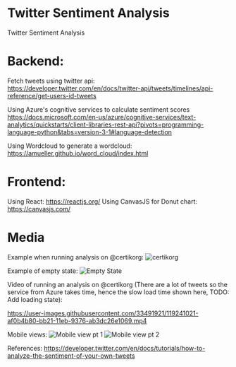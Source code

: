 # Twitter Sentiment Analysis
 Twitter Sentiment Analysis
 
# Backend:
 
 Fetch tweets using twitter api:
 https://developer.twitter.com/en/docs/twitter-api/tweets/timelines/api-reference/get-users-id-tweets
 
 Using Azure's cognitive services to calculate sentiment scores
 https://docs.microsoft.com/en-us/azure/cognitive-services/text-analytics/quickstarts/client-libraries-rest-api?pivots=programming-language-python&tabs=version-3-1#language-detection
 
 Using Wordcloud to generate a wordcloud: https://amueller.github.io/word_cloud/index.html 
 
# Frontend:
 Using React: https://reactjs.org/
 Using CanvasJS for Donut chart: https://canvasjs.com/ 

# Media
 
 Example when running analysis on @certikorg:
 ![certikorg](https://user-images.githubusercontent.com/33491921/119240937-33110380-bb21-11eb-9f96-7c133c4e0958.PNG)
 
 
 Example of empty state:
 ![Empty State](https://user-images.githubusercontent.com/33491921/119240945-40c68900-bb21-11eb-9066-f54851da9106.PNG)
 
 Video of running an analysis on @certikorg (There are a lot of tweets so the service from Azure takes time, hence the slow load time shown here, TODO: Add loading state):
 
 https://user-images.githubusercontent.com/33491921/119241021-af0b4b80-bb21-11eb-9376-ab3dc26e1069.mp4

 Mobile views:
 ![Mobile view pt 1](https://user-images.githubusercontent.com/33491921/119241246-0100a100-bb23-11eb-8b9d-208bfaba745a.PNG)
 ![Mobile view pt 2](https://user-images.githubusercontent.com/33491921/119241250-0362fb00-bb23-11eb-865d-a49cf1615e81.PNG)



 
 References:
  https://developer.twitter.com/en/docs/tutorials/how-to-analyze-the-sentiment-of-your-own-tweets

